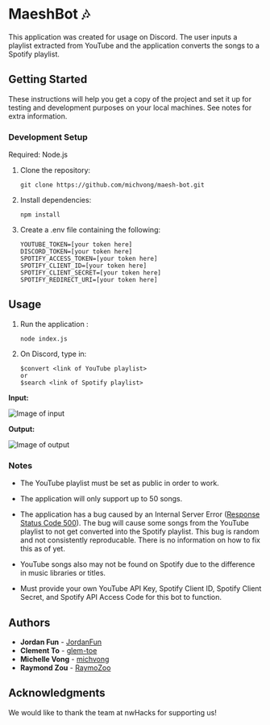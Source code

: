 
# **MaeshBot 🎶**
This application was created for usage on Discord. The user inputs a playlist extracted from YouTube and the application converts the songs to a Spotify playlist.

## **Getting Started**
These instructions will help you get a copy of the project and set it up for testing and development purposes on your local machines. See notes for extra information. 

### **Development Setup**
Required: Node.js
1. Clone the repository:
	```
	git clone https://github.com/michvong/maesh-bot.git
	```
2. Install dependencies:
	```
	npm install
	```
3. Create a .env file containing the following:
	```
	YOUTUBE_TOKEN=[your token here]
	DISCORD_TOKEN=[your token here]
	SPOTIFY_ACCESS_TOKEN=[your token here]
	SPOTIFY_CLIENT_ID=[your token here]
	SPOTIFY_CLIENT_SECRET=[your token here]
	SPOTIFY_REDIRECT_URI=[your token here]
	```
## **Usage**
1. Run the application :
	```
	node index.js
	```
2.  On Discord, type in:
	```
	$convert <link of YouTube playlist>
	or
	$search <link of Spotify playlist>
	```
**Input:**

![Image of input](https://i.gyazo.com/83297317a571b476abebd4701835b935.png)

**Output:**

![Image of output](https://i.gyazo.com/da45bba0b9cf6c3fc0184acd0faf8467.png)


### **Notes**
- The YouTube playlist must be set as public in order to work.

- The application will only support up to 50 songs.

- The application has a bug caused by an Internal Server Error ([Response Status Code 500](https://developer.spotify.com/documentation/web-api/)).  The bug will cause some songs from the YouTube playlist to not get converted into the Spotify playlist.  This bug is random and not consistently reproducable.  There is no information on how to fix this as of yet.

- YouTube songs also may not be found on Spotify due to the difference in music libraries or titles.

- Must provide your own YouTube API Key, Spotify Client ID, Spotify Client Secret, and Spotify API Access Code for this bot to function.

## **Authors**
- **Jordan Fun** - [JordanFun](https://github.com/JordanFun)
- **Clement To** - [glem-toe](https://github.com/glem-toe)
- **Michelle Vong** - [michvong](https://github.com/michvong)
- **Raymond Zou** - [RaymoZoo](https://github.com/raymozoo)

## **Acknowledgments**
We would like to thank the team at nwHacks for supporting us!
